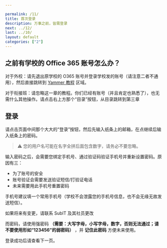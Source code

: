 ```yaml
---

permalink: /11/
title: 首次登录
description: 万事之前，皆需登录
next: ../12/
last: ../10/
layout: default
categories: ["2"]
---
```


## 之前有学校的 Office 365 账号怎么办？

对于外校：请先退出原学校的 O365 账号并登录学校发的账号（请注意二者不通用），然后直接跳转到 [Yammer 教程]({{site.url}}13/) 区域。

对于衔接班：请忽略这一章的教程。你们已经有账号（并且肯定也熟悉了），也无需什么其他操作。请点击右上方那个“目录”按钮，从目录跳转到第三章

## 登录

请点击页面中间那个大大的“登录”按钮，然后先输入纸条上的邮箱，在点继续后输入纸条上的密码。

> ⚠ 您的用户名可能在名字全拼后面包含数字，请务必不要忽略。

输入密码之后，会需要您绑定手机号、通过验证码验证手机号并重新设置密码。原因有三：

- 为了账号的安全
- 账号验证会需要发送验证短信/打验证电话
- 未来需要用此手机号重置密码

手机号建议填一个常用手机号（学校不会泄露您的手机号信息，也不会无缘无故发送短信）。

如果将来有变更，请联系 SubIT 及其社员更改

而密码，请使用强密码 **（需要：大写字母，小写字母，数字，否则无法通过；请不要使用形如“123456”的弱密码）** ，并 **记住此密码** 方便未来使用。

登录成功后请查看下一页。
